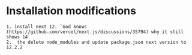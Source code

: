 # Installation modifications

    1. install next 12. `God knows (https://github.com/vercel/next.js/discussions/35794) why it still shows 14`
    2.  the delete node_modules and update package.json next version to 12.2.2
